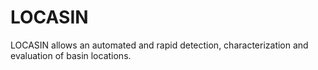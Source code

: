 # LOCASIN
LOCASIN allows an automated and rapid detection, characterization and evaluation of basin locations.
